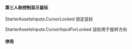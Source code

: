 #### &#x20;第三人称控制显示鼠标

StarterAssetsInputs.CursorLocked 锁定鼠标

StarterAssetsInputs.CursorInputForLocked  鼠标用于旋转方向

#### &#x20;停用
